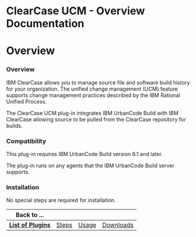 
ClearCase UCM - Overview Documentation
======================================

# Overview




### Overview




 


IBM ClearCase allows you to manage source file and software build history for your organization. 
The unified change management (UCM) feature supports change management practices described by the IBM Rational Unified 
Process. 


The ClearCase UCM plug-in integrates IBM UrbanCode Build with IBM ClearCase allowing source to be pulled 
from the ClearCase repository for builds. 


### Compatibility



This plug-in requires IBM UrbanCode Build version 6.1 
and later.


The plug-in runs on any agents that the IBM UrbanCode Build server supports.


### Installation


No 
special steps are required for installation.




|Back to ...||||
| :---: | :---: | :---: | :---: |
|[**List of Plugins**](../../index.md)|[Steps](./steps.md)|[Usage](./usage.md)|[Downloads](./downloads.md)|
